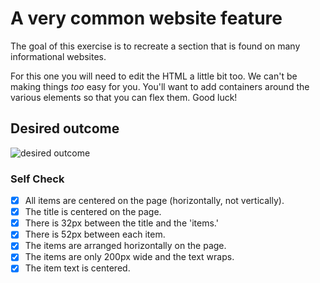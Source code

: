 # A very common website feature

The goal of this exercise is to recreate a section that is found on many
informational websites.

For this one you will need to edit the HTML a little bit too. We can't be making
things _too_ easy for you. You'll want to add containers around the various
elements so that you can flex them. Good luck!

## Desired outcome

![desired outcome](./desired-outcome.png)

### Self Check

- [x] All items are centered on the page (horizontally, not vertically).
- [x] The title is centered on the page.
- [x] There is 32px between the title and the 'items.'
- [x] There is 52px between each item.
- [x] The items are arranged horizontally on the page.
- [x] The items are only 200px wide and the text wraps.
- [x] The item text is centered.
